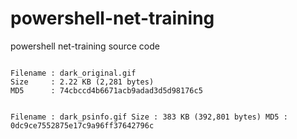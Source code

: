 # powershell-net-training
powershell net-training source code

<code>
Filename : dark_original.gif
Size     : 2.22 KB (2,281 bytes)
MD5      : 74cbccd4b6671acb9adad3d5d98176c5

Filename : dark_psinfo.gif
Size     : 383 KB (392,801 bytes)
MD5      : 0dc9ce7552875e17c9a96ff37642796c
</code>
